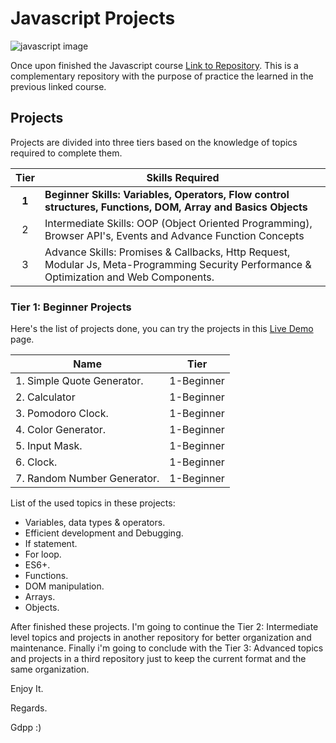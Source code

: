 # Javascript Projects

![javascript image](https://northsoft.co/blog/wp-content/uploads/2022/11/image.jpeg)

Once upon finished the Javascript course [Link to Repository](https://github.com/gdpp/javascript). This is a complementary repository with the purpose of practice the learned in the previous linked course.

## Projects

Projects are divided into three tiers based on the knowledge of topics required to complete them.

| Tier  | Skills Required                                                                                                                          |
| :---: | ---------------------------------------------------------------------------------------------------------------------------------------- |
| **1** | **Beginner Skills: Variables, Operators, Flow control structures, Functions, DOM, Array and Basics Objects**                             |
|   2   | Intermediate Skills: OOP (Object Oriented Programming), Browser API's, Events and Advance Function Concepts                              |
|   3   | Advance Skills: Promises & Callbacks, Http Request, Modular Js, Meta-Programming Security Performance & Optimization and Web Components. |

### Tier 1: Beginner Projects

Here's the list of projects done, you can try the projects in this [Live Demo]() page.

| Name                        | Tier       |
| --------------------------- | ---------- |
| 1. Simple Quote Generator.  | 1-Beginner |
| 2. Calculator               | 1-Beginner |
| 3. Pomodoro Clock.          | 1-Beginner |
| 4. Color Generator.         | 1-Beginner |
| 5. Input Mask.              | 1-Beginner |
| 6. Clock.                   | 1-Beginner |
| 7. Random Number Generator. | 1-Beginner |

List of the used topics in these projects:

-   Variables, data types & operators.
-   Efficient development and Debugging.
-   If statement.
-   For loop.
-   ES6+.
-   Functions.
-   DOM manipulation.
-   Arrays.
-   Objects.

After finished these projects. I'm going to continue the Tier 2: Intermediate level topics and projects in another repository for better organization and maintenance. Finally i'm going to conclude with the Tier 3: Advanced topics and projects in a third repository just to keep the current format and the same organization.

Enjoy It.

Regards.

Gdpp :)

